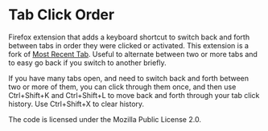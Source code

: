 Tab Click Order
===============

Firefox extension that adds a keyboard shortcut to switch back and forth between tabs in order they were clicked or activated. This extension is a fork of [Most Recent Tab](https://addons.mozilla.org/en-US/firefox/addon/most-recent-tab/). Useful to alternate between two or more tabs and to easy go back if you switch to another briefly.

If you have many tabs open, and need to switch back and forth between two or more of them, you can click through them once, and then use Ctrl+Shift+K and Ctrl+Shift+L to move back and forth through your tab click history. Use Ctrl+Shift+X to clear history.

The code is licensed under the Mozilla Public License 2.0.
